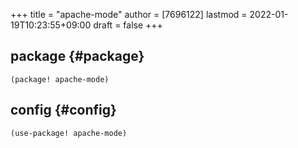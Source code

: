 +++
title = "apache-mode"
author = [7696122]
lastmod = 2022-01-19T10:23:55+09:00
draft = false
+++

## package {#package}

```elisp
(package! apache-mode)
```


## config {#config}

```elisp
(use-package! apache-mode)
```
